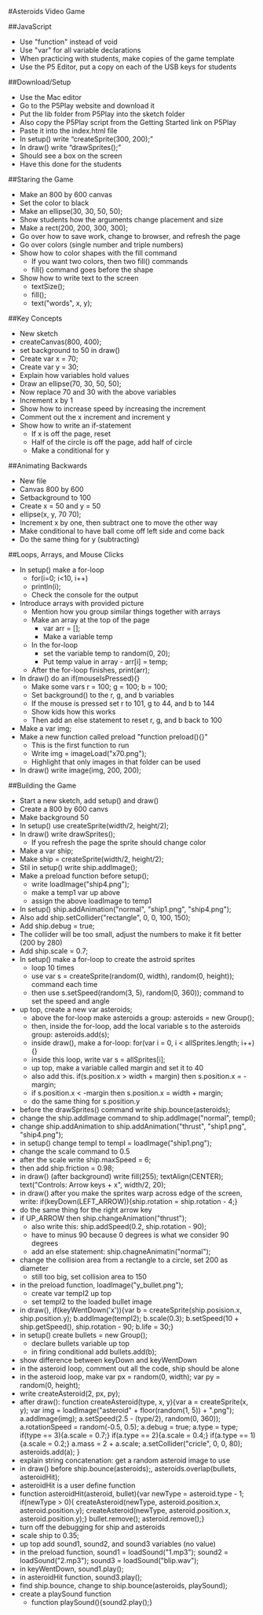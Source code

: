 #Asteroids Video Game

##JavaScript
* Use "function" instead of void
* Use "var" for all variable declarations
* When practicing with students, make copies of the game template
* Use the P5 Editor, put a copy on each of the USB keys for students

##Download/Setup
* Use the Mac editor
* Go to the  P5Play website and download it
* Put the lib folder from P5Play into the sketch folder
* Also copy the P5Play script from the Getting Started link on P5Play
* Paste it into the index.html file
* In setup() write “createSprite(300, 200);”
* In draw() write “drawSprites();”
* Should see a box on the screen
* Have this done for the students

##Staring the Game
* Make an 800 by 600 canvas
* Set the color to black
* Make an ellipse(30, 30, 50, 50);
* Show students how the arguments change placement and size
* Make a rect(200, 200, 300, 300);
* Go over how to save work, change to browser, and refresh the page
* Go over colors (single number and triple numbers)
* Show how to color shapes with the fill command
    * If you want two colors, then two fill() commands
    * fill() command goes before the shape
* Show how to write text to the screen
    * textSize();
    * fill();
    * text("words", x, y);

##Key Concepts
* New sketch
* createCanvas(800, 400);
* set background to 50 in draw()
* Create var x = 70;
* Create var y = 30;
* Explain how variables hold values
* Draw an ellipse(70, 30, 50, 50);
* Now replace 70 and 30 with the above variables
* Increment x by 1
* Show how to increase speed by increasing the increment
* Comment out the x increment and increment y
* Show how to write an if-statement
    * If x is off the page, reset
    * Half of the circle is off the page, add half of circle
    * Make a conditional for y

##Animating Backwards
* New file
* Canvas 800 by 600
* Setbackground to 100
* Create x = 50 and y = 50
* ellipse(x, y, 70 70);
* Increment x by one, then subtract one to move the other way
* Make conditional to have ball come off left side and come back
* Do the same thing for y (subtracting)

##Loops, Arrays, and Mouse Clicks
* In setup() make a for-loop
    * for(i=0; i<10, i++)
    * println(i);
    * Check the console for the output
* Introduce arrays with provided picture
    * Mention how you group similar things together with arrays
    * Make an array at the top of the page
        * var arr = [];
        * Make a variable temp
    * In the for-loop
      * set the variable temp to random(0, 20);
      * Put temp value in array - arr[i] = temp;
    * After the for-loop finishes, print(arr);
*  In draw() do an if(mouseIsPressed){}
    * Make some vars r = 100; g = 100; b = 100;
    * Set background() to the r, g, and b variables
    * If the mouse is pressed set r to 101, g to 44, and b to 144
    * Show kids how this works
    * Then add an else statement to reset r, g, and b back to 100
* Make a var img;
* Make a new function called preload "function preload(){}"
    * This is the first function to run
    * Write img = imageLoad("x70.png");
    * Highlight that only images in that folder can be used
* In draw() write image(img, 200, 200);

##Building the Game
* Start a new sketch, add setup() and draw()
* Create a 800 by 600 canvs
* Make background 50
* In setup() use createSprite(width/2, height/2);
* In draw() write drawSprites();
    * If you refresh the page the sprite should change color
* Make a var ship;
* Make ship = createSprite(width/2, height/2);
* Stil in setup() write ship.addImage();
* Make a preload function before setup();
    * write loadImage("ship4.png");
    * make a temp1 var up above
    * assign the above loadImage to temp1
* In setup() ship.addAnimation("normal", "ship1.png", "ship4.png");
* Also add ship.setCollider("rectangle", 0, 0, 100, 150);
* Add ship.debug = true;
* The collider will be too small, adjust the numbers to make it fit better (200 by 280)
* Add ship.scale = 0.7;
* In setup() make a for-loop to create the astroid sprites
    * loop 10 times
    * use var s = createSprite(random(0, width), random(0, height)); command each time
    * then use s.setSpeed(random(3, 5), random(0, 360)); command to set the speed and angle
* up top, create a new var asteroids;
    * above the for-loop make asteroids a group: asteroids = new Group();
    * then, inside the for-loop, add the local variable s to the asteroids group: asteroids.add(s);
    * inside draw(), make a for-loop: for(var i = 0, i < allSprites.length; i++){}
    * inside this loop, write var s = allSprites[i];
    * up top, make a variable called margin and set it to 40
    * also add this. if(s.position.x > width + margin) then s.position.x = -margin;
    * if s.position.x < -margin then s.position.x = width + margin;
    * do the same thing for s.position.y
* before the drawSprites() command write ship.bounce(asteroids);
* change the ship.addImage command to ship.addImage("normal", tempI);
* change ship.addAnimation to ship.addAnimation("thrust", "ship1.png", "ship4.png");
* in setup() change tempI to tempI = loadImage("ship1.png");
* change the scale command to 0.5
* after the scale write ship.maxSpeed = 6;
* then add ship.friction = 0.98;
* in draw() (after background) write fill(255); textAlign(CENTER); text("Controls: Arrow keys + x", width/2, 20);
* in draw() after you make the sprites warp across edge of the screen, write: if(keyDown(LEFT_ARROW)){ship.rotation = ship.rotation - 4;}
* do the same thing for the right arrow key
* if UP_ARROW then ship.changeAnimation("thrust");
    * also write this: ship.addSpeed(0.2, ship.rotation - 90);
    * have to minus 90 because 0 degrees is what we consider 90 degrees
    * add an else statement: ship.chagneAnimatin("normal");
* change the collision area from a rectangle to a circle, set 200 as diameter
    * still too big, set collision area to 150
* in the preload function, loadImage("y_bullet.png");
    * create var tempI2 up top
    * set tempI2 to the loaded bullet image
* in draw(), if(keyWentDown('x')){var b = createSprite(ship.posision.x, ship.position.y); b.addImage(tempI2); b.scale(0.3); b.setSpeed(10 + ship.getSpeed(), ship.rotation - 90; b.life = 30;}
* in setup() create bullets = new Group();
    *  declare bullets variable up top
    *  in firing conditional add bullets.add(b);
*  show difference between keyDown and keyWentDown
*  in the asteroid loop, comment out all the code, ship should be alone
*  in the asteroid loop, make var px = random(0, width); var py = random(0, height);
*  write createAsteroid(2, px, py);
*  after draw(): function createAsteroid(type, x, y){var a = createSprite(x, y); var img = loadImage("asteroid" + floor(random(1, 5)) + ".png"); a.addImage(img); a.setSpeed(2.5 - (type/2), random(0, 360)); a.rotationSpeed = random(-0.5, 0.5); a.debug = true; a.type = type; if(type == 3){a.scale = 0.7;} if(a.type == 2){a.scale = 0.4;} if(a.type == 1){a.scale = 0.2;} a.mass = 2 + a.scale; a.setCollider("cricle", 0, 0, 80); asteroids.add(a); }
*  explain string concatenation: get a random asteroid image to use 
*  in draw() before ship.bounce(asteroids);, asteroids.overlap(bullets, asteroidHit);
*  asteroidHit is a user define function
*  function asteroidHit(asteroid, bullet){var newType = asteroid.type - 1; if(newType > 0){ createAsteroid(newType, asteroid.position.x, asteroid.position.y); createAsteroid(newType, asteroid.position.x, asteroid.position.y);} bullet.remove(); asteroid.remove();}
*  turn off the debugging for ship and asteroids
*  scale ship to 0.35;
*  up top add sound1, sound2, and sound3 variables (no value)
*  in the preload function, sound1 = loadSound("1.mp3"); sound2 = loadSound("2.mp3"); sound3 = loadSound("blip.wav");
*  in keyWentDown, sound1.play(); 
*  in asteroidHit function, sound3.play(); 
*  find ship.bounce, change to ship.bounce(asteroids, playSound);
*  create a playSound function
    *  function playSound(){sound2.play();}